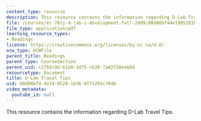 ```yaml
---
content_type: resource
description: This resource contains the information regarding D-Lab Travel Tips.
file: /courses/ec-701j-d-lab-i-development-fall-2009/00d08bf44e1905281b368f71295c70d6_MITEC_701JF09_read33_tips.pdf
file_type: application/pdf
learning_resource_types:
- Readings
license: https://creativecommons.org/licenses/by-nc-sa/4.0/
ocw_type: OCWFile
parent_title: Readings
parent_type: CourseSection
parent_uid: c2765c9d-b1b0-3d75-c630-7ad2f38ee68d
resourcetype: Document
title: D-Lab Travel Tips
uid: 00d08bf4-4e19-0528-1b36-8f71295c70d6
video_metadata:
  youtube_id: null
---
```

This resource contains the information regarding D-Lab Travel Tips.